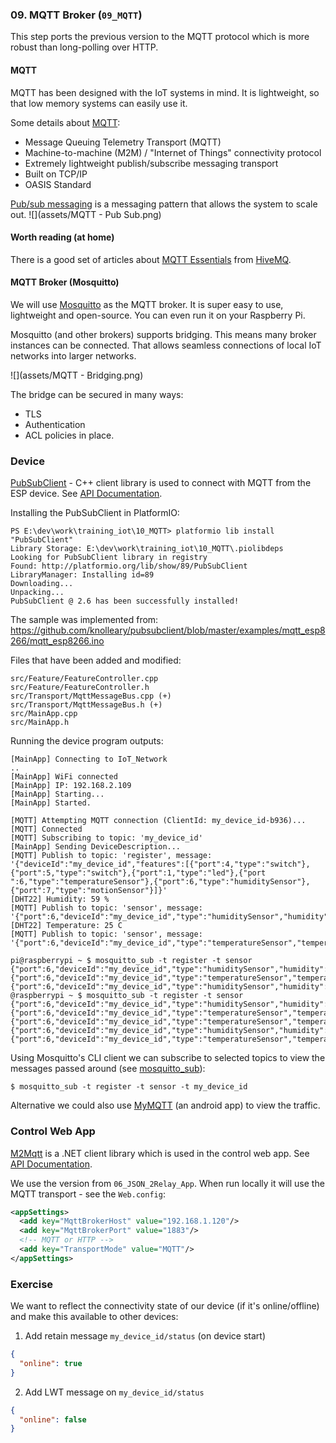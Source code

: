 ### 09. MQTT Broker (`09_MQTT`)
This step ports the previous version to the MQTT protocol which is more robust than long-polling over HTTP.

#### MQTT

MQTT has been designed with the IoT systems in mind. It is lightweight, so that low memory systems can easily use it.

Some details about [MQTT](http://mqtt.org):
* Message Queuing Telemetry Transport (MQTT)
* Machine-to-machine (M2M) / "Internet of Things" connectivity protocol
* Extremely lightweight publish/subscribe messaging transport
* Built on TCP/IP
* OASIS Standard

[Pub/sub messaging](https://en.wikipedia.org/wiki/Publish%E2%80%93subscribe_pattern) is a messaging pattern that allows the system to scale out.
![](assets/MQTT - Pub Sub.png)

#### Worth reading (at home)

There is a good set of articles about [MQTT Essentials](http://www.hivemq.com/blog/mqtt-essentials/) from [HiveMQ](http://www.hivemq.com/).

#### MQTT Broker (Mosquitto)

We will use [Mosquitto](https://mosquitto.org/) as the MQTT broker. It is super easy to use, lightweight and open-source. You can even run it on your Raspberry Pi.

Mosquitto (and other brokers) supports bridging. This means many broker instances can be connected. That allows seamless connections of local IoT networks into larger networks.

![](assets/MQTT - Bridging.png)

The bridge can be secured in many ways:
* TLS
* Authentication
* ACL policies in place.

### Device

[PubSubClient](http://platformio.org/lib/show/89/PubSubClient) - C++ client library is used to connect with MQTT from the ESP device. See [API Documentation](http://pubsubclient.knolleary.net/api.html).

Installing the PubSubClient in PlatformIO:
```
PS E:\dev\work\training_iot\10_MQTT> platformio lib install "PubSubClient"
Library Storage: E:\dev\work\training_iot\10_MQTT\.piolibdeps
Looking for PubSubClient library in registry
Found: http://platformio.org/lib/show/89/PubSubClient
LibraryManager: Installing id=89
Downloading...
Unpacking...
PubSubClient @ 2.6 has been successfully installed!
```

The sample was implemented from:
https://github.com/knolleary/pubsubclient/blob/master/examples/mqtt_esp8266/mqtt_esp8266.ino

Files that have been added and modified:
```
src/Feature/FeatureController.cpp
src/Feature/FeatureController.h
src/Transport/MqttMessageBus.cpp (+)
src/Transport/MqttMessageBus.h (+)
src/MainApp.cpp
src/MainApp.h
```

Running the device program outputs:

```
[MainApp] Connecting to IoT_Network
..
[MainApp] WiFi connected
[MainApp] IP: 192.168.2.109
[MainApp] Starting...
[MainApp] Started.

[MQTT] Attempting MQTT connection (ClientId: my_device_id-b936)...
[MQTT] Connected
[MQTT] Subscribing to topic: 'my_device_id'
[MainApp] Sending DeviceDescription...
[MQTT] Publish to topic: 'register', message: '{"deviceId":"my_device_id","features":[{"port":4,"type":"switch"},{"port":5,"type":"switch"},{"port":1,"type":"led"},{"port
":6,"type":"temperatureSensor"},{"port":6,"type":"humiditySensor"},{"port":7,"type":"motionSensor"}]}'
[DHT22] Humidity: 59 %
[MQTT] Publish to topic: 'sensor', message: '{"port":6,"deviceId":"my_device_id","type":"humiditySensor","humidity":59.80}'
[DHT22] Temperature: 25 C
[MQTT] Publish to topic: 'sensor', message: '{"port":6,"deviceId":"my_device_id","type":"temperatureSensor","temperature":25.00}'
```

```
pi@raspberrypi ~ $ mosquitto_sub -t register -t sensor
{"port":6,"deviceId":"my_device_id","type":"humiditySensor","humidity":59.80}
{"port":6,"deviceId":"my_device_id","type":"temperatureSensor","temperature":25.00}
{"port":6,"deviceId":"my_device_id","type":"humiditySensor","humidity":59.80}
@raspberrypi ~ $ mosquitto_sub -t register -t sensor
{"port":6,"deviceId":"my_device_id","type":"humiditySensor","humidity":59.80}
{"port":6,"deviceId":"my_device_id","type":"temperatureSensor","temperature":25.00}
{"port":6,"deviceId":"my_device_id","type":"temperatureSensor","temperature":25.00}
{"port":6,"deviceId":"my_device_id","type":"humiditySensor","humidity":59.90}
{"port":6,"deviceId":"my_device_id","type":"temperatureSensor","temperature":25.00}
```

Using Mosquitto's CLI client we can subscribe to selected topics to view the messages passed around (see [mosquitto_sub](https://mosquitto.org/man/mosquitto_sub-1.html)):
```
$ mosquitto_sub -t register -t sensor -t my_device_id
```

Alternative we could also use [MyMQTT](https://play.google.com/store/apps/details?id=at.tripwire.mqtt.client) (an android app) to view the traffic.

### Control Web App

[M2Mqtt](https://www.nuget.org/packages/M2Mqtt/) is a .NET client library which is used in the control web app. See [API Documentation](https://m2mqtt.wordpress.com/using-mqttclient/).

We use the version from `06_JSON_2Relay_App`.
When run locally it will use the MQTT transport - see the `Web.config`:

```xml
<appSettings>
  <add key="MqttBrokerHost" value="192.168.1.120"/>
  <add key="MqttBrokerPort" value="1883"/>
  <!-- MQTT or HTTP -->
  <add key="TransportMode" value="MQTT"/>
</appSettings>
```

### Exercise

We want to reflect the connectivity state of our device (if it's online/offline) and make this available to other devices:

1. Add retain message `my_device_id/status` (on device start)
  ```json
  {
    "online": true
  }
  ```

2. Add LWT message on `my_device_id/status`

  ```json
  {
    "online": false
  }
  ```
